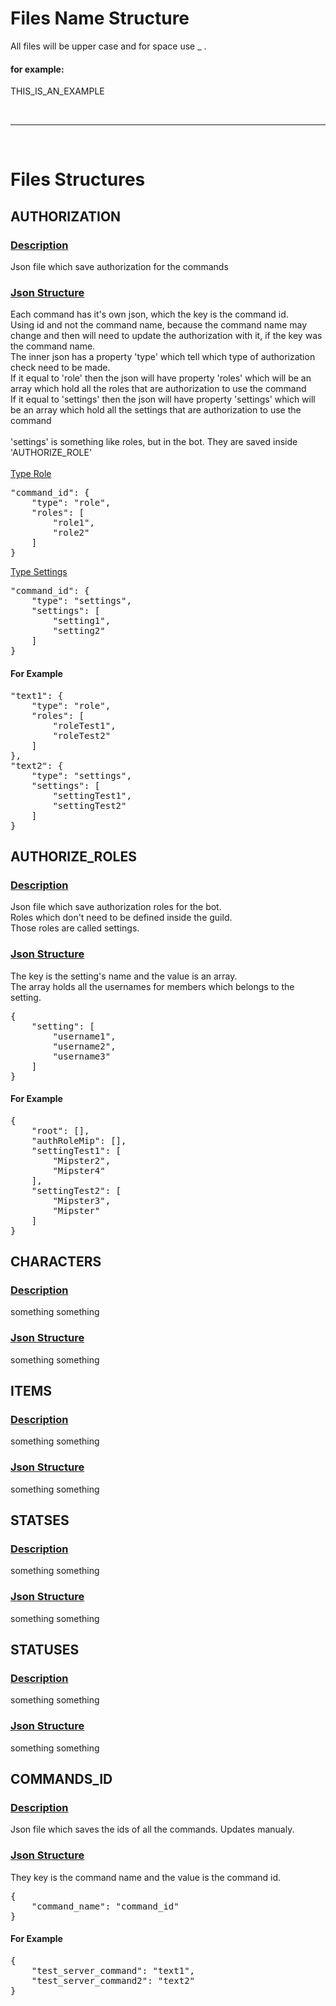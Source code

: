 # Files Name Structure
All files will be upper case and for space use _ .

#### for example:
THIS_IS_AN_EXAMPLE

<br/>

***

<br/>

# Files Structures


## AUTHORIZATION
### <u>Description</u>
Json file which save authorization for the commands
### <u>Json Structure</u>
Each command has it's own json, which the key is the command id.</br>
Using id and not the command name, because the command name may change and then will need to update the authorization with it, if the key was the command name.</br>
The inner json has a property 'type' which tell which type of authorization check need to be made.</br>
If it equal to 'role' then the json will have property 'roles' which will be an array which hold all the roles that are authorization to use the command</br>
If it equal to 'settings' then the json will have property 'settings' which will be an array which hold all the settings that are authorization to use the command</br>
</br>
'settings' is something like roles, but in the bot. They are saved inside 'AUTHORIZE_ROLE'</br>
</br>
<u>Type Role</u>
<pre>
"command_id": {
    "type": "role",
    "roles": [
        "role1",
        "role2"
    ]
}
</pre>
<u>Type Settings</u>
<pre>
"command_id": {
    "type": "settings",
    "settings": [
        "setting1",
        "setting2"
    ]
}
</pre>

#### For Example

<pre>
"text1": {
    "type": "role",
    "roles": [
        "roleTest1",
        "roleTest2"
    ]
},
"text2": {
    "type": "settings",
    "settings": [
        "settingTest1",
        "settingTest2"
    ]
}
</pre>

## AUTHORIZE_ROLES
### <u>Description</u>
Json file which save authorization roles for the bot.</br>
Roles which don't need to be defined inside the guild.</br>
Those roles are called settings.
### <u>Json Structure</u>
The key is the setting's name and the value is an array.</br>
The array holds all the usernames for members which belongs to the setting.
<pre>
{
    "setting": [
        "username1",
        "username2",
        "username3"
    ]
}
</pre>
#### For Example
<pre>
{
    "root": [],
    "authRoleMip": [],
    "settingTest1": [
        "Mipster2",
        "Mipster4"
    ],
    "settingTest2": [
        "Mipster3",
        "Mipster"
    ]
}
</pre>

## CHARACTERS
### <u>Description</u>
something something
### <u>Json Structure</u>
something something
## ITEMS
### <u>Description</u>
something something
### <u>Json Structure</u>
something something
## STATSES
### <u>Description</u>
something something
### <u>Json Structure</u>
something something
## STATUSES
### <u>Description</u>
something something
### <u>Json Structure</u>
something something

## COMMANDS_ID
### <u>Description</u>
Json file which saves the ids of all the commands. Updates manualy.
### <u>Json Structure</u>
They key is the command name and the value is the command id.
<pre>
{
    "command_name": "command_id"
}
</pre>
#### For Example
<pre>
{
    "test_server_command": "text1",
    "test_server_command2": "text2"
}
</pre>